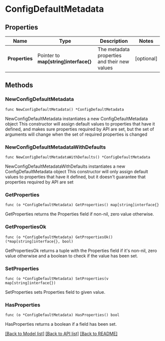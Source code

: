 # ConfigDefaultMetadata

## Properties

Name | Type | Description | Notes
------------ | ------------- | ------------- | -------------
**Properties** | Pointer to **map[string]interface{}** | The metadata properties and their new values | [optional] 

## Methods

### NewConfigDefaultMetadata

`func NewConfigDefaultMetadata() *ConfigDefaultMetadata`

NewConfigDefaultMetadata instantiates a new ConfigDefaultMetadata object
This constructor will assign default values to properties that have it defined,
and makes sure properties required by API are set, but the set of arguments
will change when the set of required properties is changed

### NewConfigDefaultMetadataWithDefaults

`func NewConfigDefaultMetadataWithDefaults() *ConfigDefaultMetadata`

NewConfigDefaultMetadataWithDefaults instantiates a new ConfigDefaultMetadata object
This constructor will only assign default values to properties that have it defined,
but it doesn't guarantee that properties required by API are set

### GetProperties

`func (o *ConfigDefaultMetadata) GetProperties() map[string]interface{}`

GetProperties returns the Properties field if non-nil, zero value otherwise.

### GetPropertiesOk

`func (o *ConfigDefaultMetadata) GetPropertiesOk() (*map[string]interface{}, bool)`

GetPropertiesOk returns a tuple with the Properties field if it's non-nil, zero value otherwise
and a boolean to check if the value has been set.

### SetProperties

`func (o *ConfigDefaultMetadata) SetProperties(v map[string]interface{})`

SetProperties sets Properties field to given value.

### HasProperties

`func (o *ConfigDefaultMetadata) HasProperties() bool`

HasProperties returns a boolean if a field has been set.


[[Back to Model list]](../README.md#documentation-for-models) [[Back to API list]](../README.md#documentation-for-api-endpoints) [[Back to README]](../README.md)


